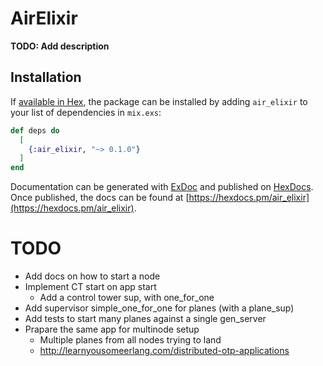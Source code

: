 # AirElixir

**TODO: Add description**

## Installation

If [available in Hex](https://hex.pm/docs/publish), the package can be installed
by adding `air_elixir` to your list of dependencies in `mix.exs`:

```elixir
def deps do
  [
    {:air_elixir, "~> 0.1.0"}
  ]
end
```

Documentation can be generated with [ExDoc](https://github.com/elixir-lang/ex_doc)
and published on [HexDocs](https://hexdocs.pm). Once published, the docs can
be found at [https://hexdocs.pm/air_elixir](https://hexdocs.pm/air_elixir).

TODO
=====

* Add docs on how to start a node
* Implement CT start on app start
  - Add a control tower sup, with one_for_one
* Add supervisor simple_one_for_one for planes (with a plane_sup)
* Add tests to start many planes against a single gen_server
* Prapare the same app for multinode setup
  - Multiple planes from all nodes trying to land
  - http://learnyousomeerlang.com/distributed-otp-applications
